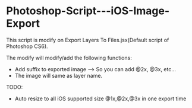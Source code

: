 # Photoshop-Script---iOS-Image-Export
This script is modify on Export Layers To Files.jsx(Default script of Photoshop CS6).

The modify will modify/add the following functions:
+ Add suffix to exported image --> So you can add @2x, @3x, etc...
+ The image will same as layer name.

TODO: 
+ Auto resize to all iOS supported size @1x,@2x,@3x in one export time
